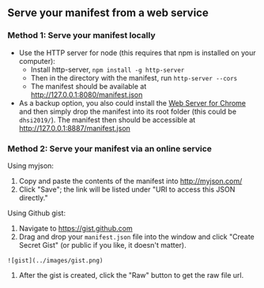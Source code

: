 ## Serve your manifest from a web service

### Method 1: Serve your manifest locally

* Use the HTTP server for node (this requires that npm is installed on your computer): 
  * Install http-server, `npm install -g http-server`
  * Then in the directory with the manifest, run `http-server --cors`
  * The manifest should be available at http://127.0.0.1:8080/manifest.json
* As a backup option, you also could install the [Web Server for Chrome](https://chrome.google.com/webstore/detail/web-server-for-chrome/ofhbbkphhbklhfoeikjpcbhemlocgigb?hl=en) and then simply drop the manifest into its root folder (this could be `dhsi2019/`). The manifest then should be accessible at http://127.0.0.1:8887/manifest.json

### Method 2: Serve your manifest via an online service

Using myjson:
  1. Copy and paste the contents of the manifest into http://myjson.com/
  1. Click "Save"; the link will be listed under "URI to access this JSON directly."

Using Github gist:
  1. Navigate to https://gist.github.com
  1. Drag and drop your `manifest.json` file into the window and click "Create Secret Gist" (or public if you like, it doesn't matter).

    ![gist](../images/gist.png)

  1. After the gist is created, click the "Raw" button to get the raw file url.
